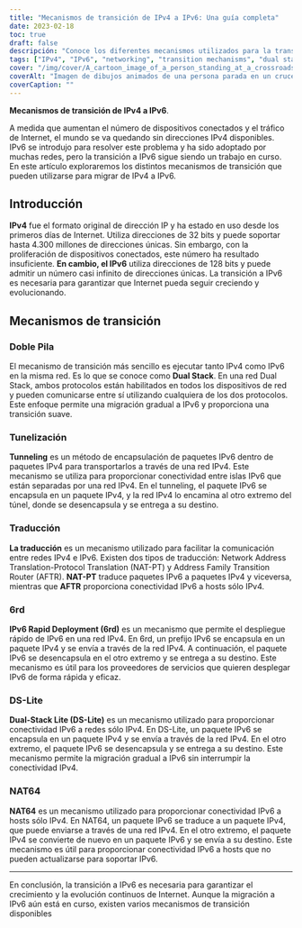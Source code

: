 ```yaml
---
title: "Mecanismos de transición de IPv4 a IPv6: Una guía completa"
date: 2023-02-18
toc: true
draft: false
descripción: "Conoce los diferentes mecanismos utilizados para la transición de IPv4 a IPv6 en esta completa guía."
tags: ["IPv4", "IPv6", "networking", "transition mechanisms", "dual stack", "NAT64", "DNS64", "IPv6 tunneling", "ISATAP", "6to4", "DS-lite", "MAP-T", "IPv6 migration", "network protocols", "internet protocol", "network architecture", "routing", "subnetting", "addressing"]
cover: "/img/cover/A_cartoon_image_of_a_person_standing_at_a_crossroads.png"
coverAlt: "Imagen de dibujos animados de una persona parada en un cruce de caminos, con un poste indicador que muestra las direcciones IPv4 e IPv6, representando la elección y transición entre los dos protocolos."
coverCaption: ""
---
```

**Mecanismos de transición de IPv4 a IPv6**.

A medida que aumentan el número de dispositivos conectados y el tráfico de Internet, el mundo se va quedando sin direcciones IPv4 disponibles. IPv6 se introdujo para resolver este problema y ha sido adoptado por muchas redes, pero la transición a IPv6 sigue siendo un trabajo en curso. En este artículo exploraremos los distintos mecanismos de transición que pueden utilizarse para migrar de IPv4 a IPv6.

## Introducción

**IPv4** fue el formato original de dirección IP y ha estado en uso desde los primeros días de Internet. Utiliza direcciones de 32 bits y puede soportar hasta 4.300 millones de direcciones únicas. Sin embargo, con la proliferación de dispositivos conectados, este número ha resultado insuficiente. **En cambio, el IPv6** utiliza direcciones de 128 bits y puede admitir un número casi infinito de direcciones únicas. La transición a IPv6 es necesaria para garantizar que Internet pueda seguir creciendo y evolucionando.

## Mecanismos de transición

### Doble Pila

El mecanismo de transición más sencillo es ejecutar tanto IPv4 como IPv6 en la misma red. Es lo que se conoce como **Dual Stack**. En una red Dual Stack, ambos protocolos están habilitados en todos los dispositivos de red y pueden comunicarse entre sí utilizando cualquiera de los dos protocolos. Este enfoque permite una migración gradual a IPv6 y proporciona una transición suave.

### Tunelización

**Tunneling** es un método de encapsulación de paquetes IPv6 dentro de paquetes IPv4 para transportarlos a través de una red IPv4. Este mecanismo se utiliza para proporcionar conectividad entre islas IPv6 que están separadas por una red IPv4. En el tunneling, el paquete IPv6 se encapsula en un paquete IPv4, y la red IPv4 lo encamina al otro extremo del túnel, donde se desencapsula y se entrega a su destino.

### Traducción

**La traducción** es un mecanismo utilizado para facilitar la comunicación entre redes IPv4 e IPv6. Existen dos tipos de traducción: Network Address Translation-Protocol Translation (NAT-PT) y Address Family Transition Router (AFTR). **NAT-PT** traduce paquetes IPv6 a paquetes IPv4 y viceversa, mientras que **AFTR** proporciona conectividad IPv6 a hosts sólo IPv4.

### 6rd

**IPv6 Rapid Deployment (6rd)** es un mecanismo que permite el despliegue rápido de IPv6 en una red IPv4. En 6rd, un prefijo IPv6 se encapsula en un paquete IPv4 y se envía a través de la red IPv4. A continuación, el paquete IPv6 se desencapsula en el otro extremo y se entrega a su destino. Este mecanismo es útil para los proveedores de servicios que quieren desplegar IPv6 de forma rápida y eficaz.

### DS-Lite

**Dual-Stack Lite (DS-Lite)** es un mecanismo utilizado para proporcionar conectividad IPv6 a redes sólo IPv4. En DS-Lite, un paquete IPv6 se encapsula en un paquete IPv4 y se envía a través de la red IPv4. En el otro extremo, el paquete IPv6 se desencapsula y se entrega a su destino. Este mecanismo permite la migración gradual a IPv6 sin interrumpir la conectividad IPv4.

### NAT64

**NAT64** es un mecanismo utilizado para proporcionar conectividad IPv6 a hosts sólo IPv4. En NAT64, un paquete IPv6 se traduce a un paquete IPv4, que puede enviarse a través de una red IPv4. En el otro extremo, el paquete IPv4 se convierte de nuevo en un paquete IPv6 y se envía a su destino. Este mecanismo es útil para proporcionar conectividad IPv6 a hosts que no pueden actualizarse para soportar IPv6.

______

En conclusión, la transición a IPv6 es necesaria para garantizar el crecimiento y la evolución continuos de Internet. Aunque la migración a IPv6 aún está en curso, existen varios mecanismos de transición disponibles
